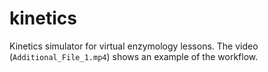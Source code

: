 # kinetics
Kinetics simulator for virtual enzymology lessons. The video (`Additional_File_1.mp4`) shows an example of the workflow. 
